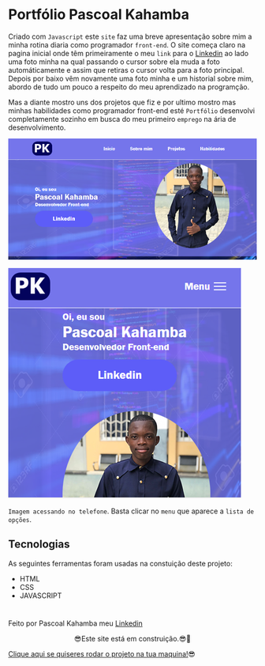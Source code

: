 # Portfólio Pascoal Kahamba

Criado com `Javascript` este `site` faz uma breve apresentação sobre mim a minha rotina diaria como programador `front-end`. O site começa claro na pagina inicial onde têm primeiramente o meu `link` para o [Linkedin](https://www.linkedin.com/in/pascoal-kahamba-7b43bb233?lipi=urn%3Ali%3Apage%3Ad_flagship3_profile_view_base_contact_details%3BTg8LEKayToyytOX1pVAQ%2Bg%3D%3D) ao lado uma foto minha na qual passando o cursor sobre ela muda a foto automáticamente e assim que retiras o cursor volta para a foto principal. Depois por baixo vêm novamente uma foto minha e um historial sobre mim, abordo de tudo um pouco a respeito do meu aprendizado na programção.

Mas a diante mostro uns dos projetos que fiz e por ultimo mostro mas minhas habilidades como programador front-end esté `Portfólio` desenvolvi completamente sozinho em busca do meu primeiro `emprego` na ária de desenvolvimento.

![aqui aparece a foto da página inicial](img/inicial.PNG)

![foto da pagina inicial no telefone](img/fotoapp.PNG)

`Imagem acessando no telefone`. Basta clicar no `menu` que aparece a `lista de opções`.

## Tecnologias
As seguintes ferramentas foram usadas na constuição deste projeto:

- HTML
- CSS
- JAVASCRIPT

# 
Feito por Pascoal Kahamba meu [Linkedin](https://https://www.linkedin.com/in/pascoal-kahamba-7b43bb233?lipi=urn%3Ali%3Apage%3Ad_flagship3_profile_view_base_contact_details%3BTg8LEKayToyytOX1pVAQ%2Bg%3D%3D)

<p align='center'>😎Este site está em construição.😎💪</p>

[Clique aqui se quiseres rodar o projeto na tua maquina!](https://meu-portfolio-delta.vercel.app/)😎
